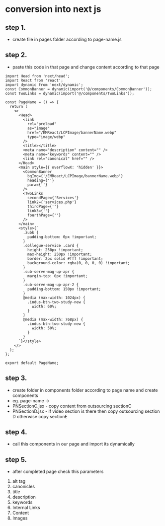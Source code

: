 # conversion into next js

## step 1.

- create file in pages folder according to page-name.js

## step 2.

- paste this code in that page and change content according to that page

```
import Head from 'next/head';
import React from 'react';
import dynamic from 'next/dynamic';
const CommonBanner = dynamic(import('@/components/CommonBanner'));
const TwoLinks = dynamic(import('@/components/TwoLinks'));

const PageName = () => {
  return (
    <>
      <Head>
        <link
          rel="preload"
          as="image"
          href="/EMReact/LCPImage/bannerName.webp"
          type="image/webp"
        />
        <title></title>
        <meta name="description" content="" />
        <meta name="keywords" content="" />
        <link rel="canonical" href="" />
      </Head>
      <main style={{ overflowX: 'hidden' }}>
        <CommonBanner
          bgImg={'/EMReact/LCPImage/bannerName.webp'}
          heading={''}
          para={''}
        />
        <TwoLinks
          secondPage={'Services'}
          link2={'services.php'}
          thirdPage={''}
          link3={''}
          fourthPage={''}
        />
      </main>
      <style>{`
        .zubk {
          padding-bottom: 0px !important;
        }
        .collegue-service .card {
          height: 250px !important;
          max-height: 250px !important;
          border: 2px solid #fff !important;
          background-color: rgba(0, 0, 0, 0) !important;
        }
        .sub-serve-mag-up-apr {
          margin-top: 0px !important;
        }
        .sub-serve-mag-up-apr-2 {
          padding-bottom: 150px !important;
        }
        @media (max-width: 1024px) {
          .indus-btn-two-study-new {
            width: 60%;
          }
        }
        @media (max-width: 768px) {
          .indus-btn-two-study-new {
            width: 50%;
          }
        }
      `}</style>
    </>
  );
};

export default PageName;

```

## step 3.

- create folder in components folder according to page name and create components
- eg. page-name ->
- PNSectionC.jsx - copy content from outsourcing sectionC 
- PNSectionD.jsx - if video section is there then copy outsourcing section D otherwise copy sectionE

## step 4.

- call this components in our page and import its dynamically

## step 5. 
- after completed page check this parameters 
1. alt tag
2. canonicles 
3. title 
4. description 
5. keywords 
6. Internal Links
7. Content 
8. Images
